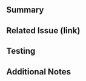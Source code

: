 ## Summary

<!-- Provide a short summary of the changes made -->

## Related Issue (link)

<!-- If applicable, reference the issue number (e.g., Fixes #123) -->

## Testing

<!-- Put the commands/methods used for testing this change -->

## Additional Notes

<!-- Any other relevant information -->
